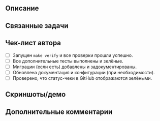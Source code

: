 ## Описание
<!-- Кратко опишите сделанные изменения и их мотивацию. -->

## Связанные задачи
<!-- Укажите ссылки на задачи/тикеты, если применимо. -->

## Чек-лист автора
- [ ] Запущен `make verify` и все проверки прошли успешно.
- [ ] Все дополнительные тесты выполнены и зелёные.
- [ ] Миграции (если есть) добавлены и задокументированы.
- [ ] Обновлена документация и конфигурации (при необходимости).
- [ ] Проверено, что статус-чеки в GitHub отображаются зелёными.

## Скриншоты/демо
<!-- Добавьте изображения или ссылки на демо, если изменения затрагивают UI. -->

## Дополнительные комментарии
<!-- Любая дополнительная информация для ревьюеров. -->
